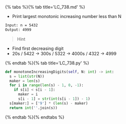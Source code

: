 {% tabs %}{% tab title='LC_738.md' %}

* Print largest monotonic increasing number less than N

```txt
Input: n = 5432
Output: 4999
```

> Hint

* Find first decreasing digit
* 20s / 5422 -> 300s / 5322 -> 4000s / 4322 -> 4999

{% endtab %}{% tab title='LC_738.py' %}

```py
def monotoneIncreasingDigits(self, N: int) -> int:
  s = list(str(N))
  maker = len(s)
  for i in range(len(s) - 1, 0, -1):
    if s[i] < s[i - 1]:
      maker = i
      s[i - 1] = str(int(s[i - 1]) - 1)
  s[maker:] = ['9'] * (len(s) - maker)
  return int(''.join(s))
```

{% endtab %}{% endtabs %}
